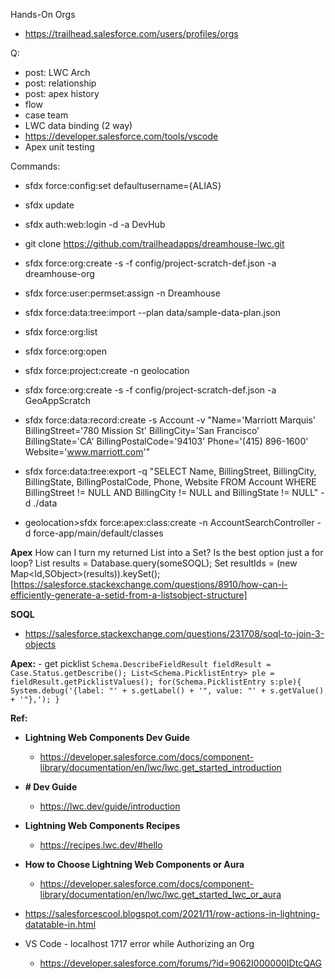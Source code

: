 Hands-On Orgs
  - https://trailhead.salesforce.com/users/profiles/orgs

Q:
  - post: LWC Arch
  - post: relationship
  - post: apex history
  - flow
  - case team
  - LWC data binding (2 way)
  - https://developer.salesforce.com/tools/vscode
  - Apex unit testing 

Commands:
  - sfdx force:config:set defaultusername={ALIAS}
  - sfdx update
  - sfdx auth:web:login -d -a DevHub
  - git clone https://github.com/trailheadapps/dreamhouse-lwc.git
  - sfdx force:org:create -s -f config/project-scratch-def.json -a dreamhouse-org
  - sfdx force:user:permset:assign -n Dreamhouse
  - sfdx force:data:tree:import --plan data/sample-data-plan.json
  - sfdx force:org:list
  - sfdx force:org:open

  - sfdx force:project:create -n geolocation
  - sfdx force:org:create -s -f config/project-scratch-def.json -a GeoAppScratch
  - sfdx force:data:record:create -s Account -v "Name='Marriott Marquis' BillingStreet='780 Mission St' BillingCity='San Francisco' BillingState='CA' BillingPostalCode='94103' Phone='(415) 896-1600' Website='www.marriott.com'"
  - sfdx force:data:tree:export -q "SELECT Name, BillingStreet, BillingCity, BillingState, BillingPostalCode, Phone, Website FROM Account WHERE BillingStreet != NULL AND BillingCity != NULL and BillingState != NULL" -d ./data


  - geolocation>sfdx force:apex:class:create -n AccountSearchController -d force-app/main/default/classes

<b>Apex</b>
  How can I turn my returned List<SObject> into a Set<Id>? Is the best option just a for loop?
    List<SObject> results = Database.query(someSOQL);
    Set<Id> resultIds = (new Map<Id,SObject>(results)).keySet();
    [https://salesforce.stackexchange.com/questions/8910/how-can-i-efficiently-generate-a-setid-from-a-listsobject-structure]

 <b>SOQL</b>
   - https://salesforce.stackexchange.com/questions/231708/soql-to-join-3-objects
  
  <b>Apex:</b>
    - get picklist
      ```
      Schema.DescribeFieldResult fieldResult = Case.Status.getDescribe();
      List<Schema.PicklistEntry> ple = fieldResult.getPicklistValues();
      for(Schema.PicklistEntry s:ple){
        System.debug('{label: "' + s.getLabel() + '", value: "' + s.getValue() + '"},');
      }
      ```
  
<b>Ref:</b>
  - <b>Lightning Web Components Dev Guide</b>
     - https://developer.salesforce.com/docs/component-library/documentation/en/lwc/lwc.get_started_introduction
  
  - <b> # Dev Guide </b>
      - https://lwc.dev/guide/introduction
  
  - <b> Lightning Web Components Recipes </b>
    -  https://recipes.lwc.dev/#hello
  
  - <b>How to Choose Lightning Web Components or Aura </b>
    - https://developer.salesforce.com/docs/component-library/documentation/en/lwc/lwc.get_started_lwc_or_aura

  - https://salesforcescool.blogspot.com/2021/11/row-actions-in-lightning-datatable-in.html
  
  - VS Code - localhost 1717 error while Authorizing an Org
    - https://developer.salesforce.com/forums/?id=9062I000000IDtcQAG 

